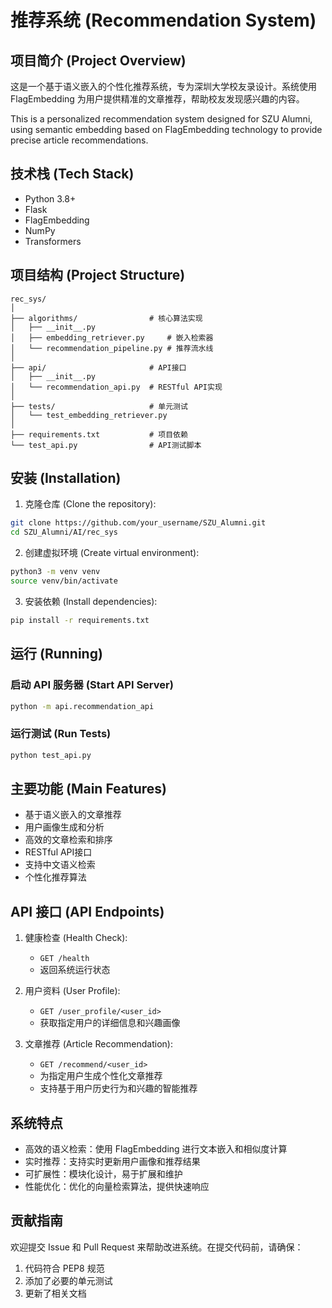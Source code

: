 # 推荐系统 (Recommendation System)

## 项目简介 (Project Overview)

这是一个基于语义嵌入的个性化推荐系统，专为深圳大学校友录设计。系统使用 FlagEmbedding 为用户提供精准的文章推荐，帮助校友发现感兴趣的内容。

This is a personalized recommendation system designed for SZU Alumni, using semantic embedding based on FlagEmbedding technology to provide precise article recommendations.

## 技术栈 (Tech Stack)

- Python 3.8+
- Flask
- FlagEmbedding
- NumPy
- Transformers

## 项目结构 (Project Structure)

```
rec_sys/
│
├── algorithms/                # 核心算法实现
│   ├── __init__.py
│   ├── embedding_retriever.py     # 嵌入检索器
│   └── recommendation_pipeline.py # 推荐流水线
│
├── api/                       # API接口
│   ├── __init__.py
│   └── recommendation_api.py  # RESTful API实现
│
├── tests/                     # 单元测试
│   └── test_embedding_retriever.py
│
├── requirements.txt           # 项目依赖
└── test_api.py                # API测试脚本
```

## 安装 (Installation)

1. 克隆仓库 (Clone the repository):
```bash
git clone https://github.com/your_username/SZU_Alumni.git
cd SZU_Alumni/AI/rec_sys
```

2. 创建虚拟环境 (Create virtual environment):
```bash
python3 -m venv venv
source venv/bin/activate
```

3. 安装依赖 (Install dependencies):
```bash
pip install -r requirements.txt
```

## 运行 (Running)

### 启动 API 服务器 (Start API Server)
```bash
python -m api.recommendation_api
```

### 运行测试 (Run Tests)
```bash
python test_api.py
```

## 主要功能 (Main Features)

- 基于语义嵌入的文章推荐
- 用户画像生成和分析
- 高效的文章检索和排序
- RESTful API接口
- 支持中文语义检索
- 个性化推荐算法

## API 接口 (API Endpoints)

1. 健康检查 (Health Check):
   - `GET /health`
   - 返回系统运行状态

2. 用户资料 (User Profile):
   - `GET /user_profile/<user_id>`
   - 获取指定用户的详细信息和兴趣画像

3. 文章推荐 (Article Recommendation):
   - `GET /recommend/<user_id>`
   - 为指定用户生成个性化文章推荐
   - 支持基于用户历史行为和兴趣的智能推荐

## 系统特点

- 高效的语义检索：使用 FlagEmbedding 进行文本嵌入和相似度计算
- 实时推荐：支持实时更新用户画像和推荐结果
- 可扩展性：模块化设计，易于扩展和维护
- 性能优化：优化的向量检索算法，提供快速响应

## 贡献指南

欢迎提交 Issue 和 Pull Request 来帮助改进系统。在提交代码前，请确保：
1. 代码符合 PEP8 规范
2. 添加了必要的单元测试
3. 更新了相关文档

